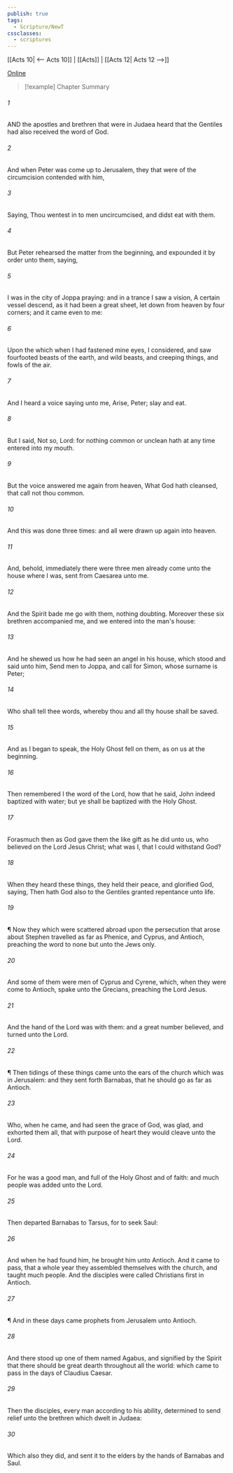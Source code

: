 ```yaml
---
publish: true
tags:
  - Scripture/NewT
cssclasses:
  - scriptures
---
```

[[Acts 10| <-- Acts 10]] | [[Acts]] | [[Acts 12| Acts 12 -->]]

[Online](https://churchofjesuschrist.org/study/scriptures/nt/acts/11?lang=eng)

>[!example] Chapter Summary
>
###### 1
AND the apostles and brethren that were in Judaea heard that the Gentiles had also received the word of God.
###### 2
And when Peter was come up to Jerusalem, they that were of the circumcision contended with him,
###### 3
Saying, Thou wentest in to men uncircumcised, and didst eat with them.
###### 4
But Peter rehearsed the matter from the beginning, and expounded it by order unto them, saying,
###### 5
I was in the city of Joppa praying: and in a trance I saw a vision, A certain vessel descend, as it had been a great sheet, let down from heaven by four corners; and it came even to me:
###### 6
Upon the which when I had fastened mine eyes, I considered, and saw fourfooted beasts of the earth, and wild beasts, and creeping things, and fowls of the air.
###### 7
And I heard a voice saying unto me, Arise, Peter; slay and eat.
###### 8
But I said, Not so, Lord: for nothing common or unclean hath at any time entered into my mouth.
###### 9
But the voice answered me again from heaven, What God hath cleansed, that call not thou common.
###### 10
And this was done three times: and all were drawn up again into heaven.
###### 11
And, behold, immediately there were three men already come unto the house where I was, sent from Caesarea unto me.
###### 12
And the Spirit bade me go with them, nothing doubting. Moreover these six brethren accompanied me, and we entered into the man's house:
###### 13
And he shewed us how he had seen an angel in his house, which stood and said unto him, Send men to Joppa, and call for Simon, whose surname is Peter;
###### 14
Who shall tell thee words, whereby thou and all thy house shall be saved.
###### 15
And as I began to speak, the Holy Ghost fell on them, as on us at the beginning.
###### 16
Then remembered I the word of the Lord, how that he said, John indeed baptized with water; but ye shall be baptized with the Holy Ghost.
###### 17
Forasmuch then as God gave them the like gift as he did unto us, who believed on the Lord Jesus Christ; what was I, that I could withstand God?
###### 18
When they heard these things, they held their peace, and glorified God, saying, Then hath God also to the Gentiles granted repentance unto life.
###### 19
¶ Now they which were scattered abroad upon the persecution that arose about Stephen travelled as far as Phenice, and Cyprus, and Antioch, preaching the word to none but unto the Jews only.
###### 20
And some of them were men of Cyprus and Cyrene, which, when they were come to Antioch, spake unto the Grecians, preaching the Lord Jesus.
###### 21
And the hand of the Lord was with them: and a great number believed, and turned unto the Lord.
###### 22
¶ Then tidings of these things came unto the ears of the church which was in Jerusalem: and they sent forth Barnabas, that he should go as far as Antioch.
###### 23
Who, when he came, and had seen the grace of God, was glad, and exhorted them all, that with purpose of heart they would cleave unto the Lord.
###### 24
For he was a good man, and full of the Holy Ghost and of faith: and much people was added unto the Lord.
###### 25
Then departed Barnabas to Tarsus, for to seek Saul:
###### 26
And when he had found him, he brought him unto Antioch. And it came to pass, that a whole year they assembled themselves with the church, and taught much people. And the disciples were called Christians first in Antioch.
###### 27
¶ And in these days came prophets from Jerusalem unto Antioch.
###### 28
And there stood up one of them named Agabus, and signified by the Spirit that there should be great dearth throughout all the world: which came to pass in the days of Claudius Caesar.
###### 29
Then the disciples, every man according to his ability, determined to send relief unto the brethren which dwelt in Judaea:
###### 30
Which also they did, and sent it to the elders by the hands of Barnabas and Saul.



